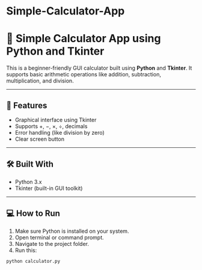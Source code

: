 # Simple-Calculator-App
# 🧮 Simple Calculator App using Python and Tkinter

This is a beginner-friendly GUI calculator built using **Python** and **Tkinter**. It supports basic arithmetic operations like addition, subtraction, multiplication, and division.

---

## 🚀 Features

- Graphical interface using Tkinter
- Supports +, −, ×, ÷, decimals
- Error handling (like division by zero)
- Clear screen button

---

## 🛠 Built With

- Python 3.x
- Tkinter (built-in GUI toolkit)

---

## 💻 How to Run

1. Make sure Python is installed on your system.
2. Open terminal or command prompt.
3. Navigate to the project folder.
4. Run this:

```bash
python calculator.py


